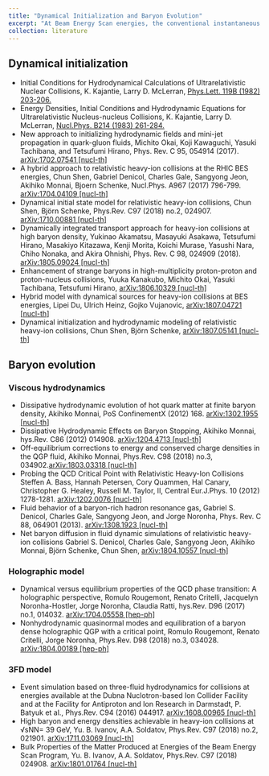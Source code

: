 ```yaml
---
title: "Dynamical Initialization and Baryon Evolution"
excerpt: "At Beam Energy Scan energies, the conventional instantaneous initialization of the hydrodynamics becomes questionable, and the baryon density could be large and its evolution becomes essential in the hybrid models.<br/>"
collection: literature
---
```


## Dynamical initialization
* Initial Conditions for Hydrodynamical Calculations of Ultrarelativistic Nuclear Collisions,
K. Kajantie, Larry D. McLerran,
[Phys.Lett. 119B (1982) 203-206.](https://www.sciencedirect.com/science/article/pii/0370269382902775?via%3Dihub)
* Energy Densities, Initial Conditions and Hydrodynamic Equations for Ultrarelativistic Nucleus-nucleus Collisions,
K. Kajantie, Larry D. McLerran,
[Nucl.Phys. B214 (1983) 261-284.](https://www.sciencedirect.com/science/article/pii/0550321383906624?via%3Dihub)
* New approach to initializing hydrodynamic fields and mini-jet propagation in quark-gluon fluids,
Michito Okai, Koji Kawaguchi, Yasuki Tachibana, and Tetsufumi Hirano,
Phys. Rev. C 95, 054914 (2017). [arXiv:1702.07541 [nucl-th]](http://arxiv.org/pdf/1702.07541.pdf)
* A hybrid approach to relativistic heavy-ion collisions at the RHIC BES energies,
Chun Shen, Gabriel Denicol, Charles Gale, Sangyong Jeon, Akihiko Monnai, Bjoern Schenke,
Nucl.Phys. A967 (2017) 796-799. [arXiv:1704.04109 [nucl-th]](http://arxiv.org/pdf/1704.04109.pdf)
* Dynamical initial state model for relativistic heavy-ion collisions,
Chun Shen, Björn Schenke,
Phys.Rev. C97 (2018) no.2, 024907. [arXiv:1710.00881 [nucl-th]](http://arxiv.org/pdf/1710.00881.pdf)
* Dynamically integrated transport approach for heavy-ion collisions at high baryon density,
Yukinao Akamatsu, Masayuki Asakawa, Tetsufumi Hirano, Masakiyo Kitazawa, Kenji Morita, Koichi Murase, Yasushi Nara, Chiho Nonaka, and Akira Ohnishi,
Phys. Rev. C 98, 024909 (2018). [arXiv:1805.09024 [nucl-th]](http://arxiv.org/pdf/1805.09024.pdf)
* Enhancement of strange baryons in high-multiplicity proton-proton and proton-nucleus collisions,
Yuuka Kanakubo, Michito Okai, Yasuki Tachibana, Tetsufumi Hirano,
[arXiv:1806.10329 [nucl-th]](http://arxiv.org/pdf/1806.10329.pdf)
* Hybrid model with dynamical sources for heavy-ion collisions at BES energies,
Lipei Du, Ulrich Heinz, Gojko Vujanovic,
[arXiv:1807.04721 [nucl-th]](http://arxiv.org/pdf/1807.04721.pdf)
* Dynamical initialization and hydrodynamic modeling of relativistic heavy-ion collisions,
Chun Shen, Björn Schenke,
[arXiv:1807.05141 [nucl-th]](http://arxiv.org/pdf/1807.05141.pdf)


## Baryon evolution

### Viscous hydrodynamics
* Dissipative hydrodynamic evolution of hot quark matter at finite baryon density,
Akihiko Monnai,
PoS ConfinementX (2012) 168. [arXiv:1302.1955 [nucl-th]](http://arxiv.org/pdf/1302.1955.pdf)
* Dissipative Hydrodynamic Effects on Baryon Stopping,
Akihiko Monnai,
hys.Rev. C86 (2012) 014908. [arXiv:1204.4713 [nucl-th]](http://arxiv.org/pdf/1204.4713.pdf)
* Off-equilibrium corrections to energy and conserved charge densities in the QGP fluid,
Akihiko Monnai,
Phys.Rev. C98 (2018) no.3, 034902.[arXiv:1803.03318 [nucl-th]](http://arxiv.org/pdf/1803.03318.pdf)
* Probing the QCD Critical Point with Relativistic Heavy-Ion Collisions 
Steffen A. Bass, Hannah Petersen, Cory Quammen, Hal Canary, Christopher G. Healey, Russell M. Taylor, II,
Central Eur.J.Phys. 10 (2012) 1278-1281. [arXiv:1202.0076 [nucl-th]](http://arxiv.org/pdf/1202.0076.pdf)
* Fluid behavior of a baryon-rich hadron resonance gas,
Gabriel S. Denicol, Charles Gale, Sangyong Jeon, and Jorge Noronha,
Phys. Rev. C 88, 064901 (2013). [arXiv:1308.1923 [nucl-th]](http://arxiv.org/pdf/1308.1923.pdf)
* Net baryon diffusion in fluid dynamic simulations of relativistic heavy-ion collisions 
Gabriel S. Denicol, Charles Gale, Sangyong Jeon, Akihiko Monnai, Björn Schenke, Chun Shen,
[arXiv:1804.10557 [nucl-th]](http://arxiv.org/pdf/1804.10557.pdf)

### Holographic model
* Dynamical versus equilibrium properties of the QCD phase transition: A holographic perspective,
Romulo Rougemont, Renato Critelli, Jacquelyn Noronha-Hostler, Jorge Noronha, Claudia Ratti,
hys.Rev. D96 (2017) no.1, 014032. [arXiv:1704.05558 [hep-ph]](http://arxiv.org/pdf/1704.05558.pdf)
* Nonhydrodynamic quasinormal modes and equilibration of a baryon dense holographic QGP with a critical point,
Romulo Rougemont, Renato Critelli, Jorge Noronha,
Phys.Rev. D98 (2018) no.3, 034028. [arXiv:1804.00189 [hep-ph]](http://arxiv.org/pdf/1804.00189.pdf)

### 3FD model
* Event simulation based on three-fluid hydrodynamics for collisions at energies available at the Dubna Nuclotron-based Ion Collider Facility and at the Facility for Antiproton and Ion Research in Darmstadt,
P. Batyuk et al.,
Phys.Rev. C94 (2016) 044917. [arXiv:1608.00965 [nucl-th]](http://arxiv.org/pdf/1608.00965.pdf)
* High baryon and energy densities achievable in heavy-ion collisions at √sNN= 39 GeV,
Yu. B. Ivanov, A.A. Soldatov,
Phys.Rev. C97 (2018) no.2, 021901. [arXiv:1711.03069 [nucl-th]](http://arxiv.org/pdf/1711.03069.pdf)
* Bulk Properties of the Matter Produced at Energies of the Beam Energy Scan Program,
Yu. B. Ivanov, A.A. Soldatov,
Phys.Rev. C97 (2018) 024908. [arXiv:1801.01764 [nucl-th]](http://arxiv.org/pdf/1801.01764.pdf)


